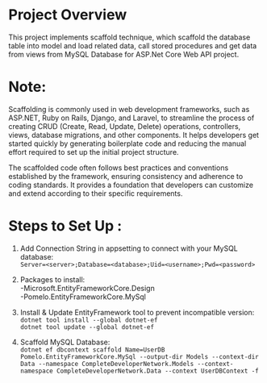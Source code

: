 # Project Overview
This project implements scaffold technique, which scaffold the database table into model and load related data, call stored procedures and get data from views from MySQL Database for ASP.Net Core Web API project.

# Note:
Scaffolding is commonly used in web development frameworks, such as ASP.NET, Ruby on Rails, Django, and Laravel, to streamline the process of creating CRUD (Create, Read, Update, Delete) operations, controllers, views, database migrations, and other components. It helps developers get started quickly by generating boilerplate code and reducing the manual effort required to set up the initial project structure.

The scaffolded code often follows best practices and conventions established by the framework, ensuring consistency and adherence to coding standards. It provides a foundation that developers can customize and extend according to their specific requirements.

# Steps to Set Up :
1) Add Connection String in appsetting to connect with your MySQL database:  
``` Server=<server>;Database=<database>;Uid=<username>;Pwd=<password> ```

2) Packages to install:  
-Microsoft.EntityFrameworkCore.Design  
-Pomelo.EntityFrameworkCore.MySql

3) Install & Update EntityFramework tool to prevent incompatible version:  
``` dotnet tool install --global dotnet-ef ```  
``` dotnet tool update --global dotnet-ef ```

4) Scaffold MySQL Database:  
``` dotnet ef dbcontext scaffold Name=UserDB Pomelo.EntityFrameworkCore.MySql --output-dir Models --context-dir Data --namespace CompleteDeveloperNetwork.Models --context-namespace CompleteDeveloperNetwork.Data --context UserDBContext -f ```

